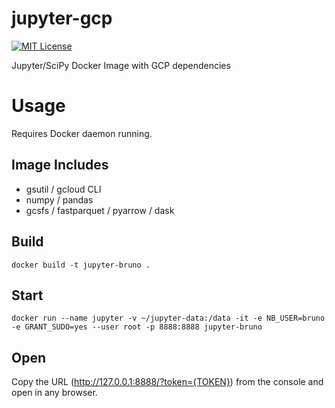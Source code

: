 # jupyter-gcp

[![MIT License](http://img.shields.io/badge/license-MIT-blue.svg)](https://github.com/brunocvcunha/jupyter-gcp/blob/master/LICENSE)

Jupyter/SciPy Docker Image with GCP dependencies

# Usage

Requires Docker daemon running.

## Image Includes

- gsutil / gcloud CLI
- numpy / pandas
- gcsfs / fastparquet / pyarrow / dask

## Build
```
docker build -t jupyter-bruno .
```


## Start
```
docker run --name jupyter -v ~/jupyter-data:/data -it -e NB_USER=bruno -e GRANT_SUDO=yes --user root -p 8888:8888 jupyter-bruno
```

## Open

Copy the URL (http://127.0.0.1:8888/?token={TOKEN}) from the console and open in any browser.
